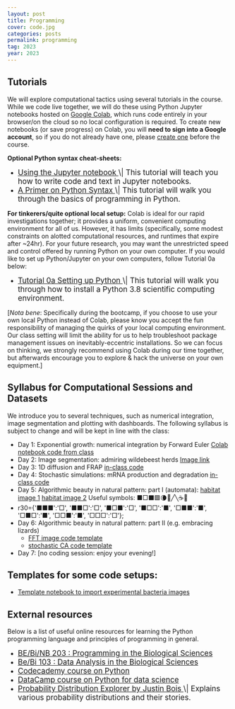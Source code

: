 ```yaml
---
layout: post
title: Programming
cover: code.jpg
categories: posts
permalink: programming
tag: 2023
year: 2023
---
```


## Tutorials
We will explore computational tactics using several tutorials in the course. While we code live together, we will do these using Python Jupyter notebooks hosted on [Google Colab](https://colab.research.google.com/), which runs code entirely in your browser/on the cloud so no local configuration is required. 
To create new notebooks (or save progress) on Colab, you will **need to sign into a Google account**, so if you do not already have one, please [create one](https://accounts.google.com/signup) before the course.

**Optional Python syntax cheat-sheets:**
* <a href="{{site.baseurl}}/code/2021/t0b_jupyter_notebooks.html" target="_blank" style="font-size: 17px">
  Using the Jupyter notebook
  </a> <span style="font-size: 17px">
  \| This tutorial will teach you how to write code and text in Jupyter notebooks.
  </span>

* <a href="{{site.baseurl}}/code/2021/t0c_python_syntax_and_plotting.html" target="_blank" style="font-size: 17px">
  A Primer on Python Syntax
  </a> <span style="font-size: 17px">
  \| This tutorial
  will walk you through the basics of programming in Python.
  </span>


**For tinkerers/quite optional local setup:** Colab is ideal for our rapid investigations together; it provides a uniform, convenient computing environment for all of us. However, it has limits (specifically, some modest constraints on alotted computational resources, and runtimes that expire after ~24hr). For your future research, you may want the unrestricted speed and control offered by running Python on your own computer. If you would like to set up Python/Jupyter on your own computers, follow Tutorial 0a below:
* <a href="{{site.baseurl}}/code/2021/t0a_setting_up_python.html" target="_blank" style="font-size: 17px">
  Tutorial 0a Setting up Python
  </a> <span style="font-size: 17px">
  \| This tutorial will walk you through how to install a Python 3.8 scientific computing environment.
  </span>
[*Nota bene*: Specifically during the bootcamp, if you choose to use your own local Python instead of Colab, please know you accept the fun responsibility of managing the quirks of your local computing environment. Our class setting will limit the ability for us to help troubleshoot package management issues on inevitably-eccentric installations. So we can focus on thinking, we strongly recommend using Colab during our time together, but afterwards encourage you to explore & hack the universe on your own equipment.]

## Syllabus for Computational Sessions and Datasets 

We introduce you to several techniques, such as numerical integration, image segmentation and plotting with dashboards. The following syllabus is subject to change and will be kept in line with the class:

- Day 1: Exponential growth: numerical integration by Forward Euler [Colab notebook code from class](https://colab.research.google.com/drive/1kzVCxnzDrmbGlN8g0jjQvbur5mfB0gDg?usp=sharing)
- Day 2: Image segmentation: admiring wildebeest herds [Image link](https://www.rpgroup.caltech.edu/be262/images/GeoEye-1_Wildebeest_Migration_Kenya_crop.jpeg)
- Day 3: 1D diffusion and FRAP [in-class code](https://colab.research.google.com/drive/1GX4ds3G5-_t7Bw4sYgF2xDDn7wYwJesd?usp=sharing)
- Day 4: Stochastic simulations: mRNA production and degradation [in-class code](https://colab.research.google.com/drive/1Gz9tDHLjNuqoU2JHrvLAPfJ4wclBCOnY?usp=sharing)
- Day 5: Algorithmic beauty in natural pattern: part I (automata): [habitat image 1](https://live.staticflickr.com/65535/52044749900_fe3e785ecd_h.jpg) [habitat image 2](https://cdn.britannica.com/98/114598-050-AC44D8D1/Central-Pyrenees.jpg) Useful symbols: ■□⬛🟩🌘🌈╱╲☕🍵
- r30={'■■■':'□', '■■□':'□', '■□■':'□', '■□□':'■', '□■■':'■', '□■□':'■', '□□■':'■', '□□□':'□'};
- Day 6: Algorithmic beauty in natural pattern: part II (e.g. embracing lizards)
  - [FFT image code template](https://colab.research.google.com/drive/1lrP0AzjYizLMyiBuJnRoZBAGJCSbyxtM?usp=sharing)
  - [stochastic CA code template](https://colab.research.google.com/drive/1nQ6ZFP9gqiCNlaOVCiMOTk7ocTWFt5GI?usp=sharing)
- Day 7: [no coding session: enjoy your evening!]

## Templates for some code setups:
* [Template notebook to import experimental bacteria images](https://colab.research.google.com/drive/1AQtFWNMvDCJ5eZEgwNSK8sRVC0N46Hci)

## External resources

Below is a list of useful online resources for learning the Python programming
language and principles of programming in general.

* <a href="http://justinbois.github.io/bootcamp/2022/" target="_blank" style="font-size: 17px">
  BE/Bi/NB 203 : Programming in the Biological
  Sciences
  </a>

* <a href="http://www.bebi103.caltech.edu" target="_blank" style="font-size: 17px">
  Be/Bi 103 : Data Analysis in the Biological
  Sciences
  </a>

* <a href="https://www.codecademy.com/learn/python" target="_blank" style="font-size: 17px">
  Codecademy course on Python
  </a>

* <a href="https://www.datacamp.com/courses/intro-to-python-for-data-science" target="_blank" style="font-size: 17px">
  DataCamp course on Python for data
  science
  </a>

* <a href="https://distribution-explorer.github.io/" target="_blank" style="font-size: 17px">
  Probability Distribution Explorer by Justin Bois
  </a> <span style="font-size: 17px">
  \| Explains various probability distributions and their stories.
  </span>
